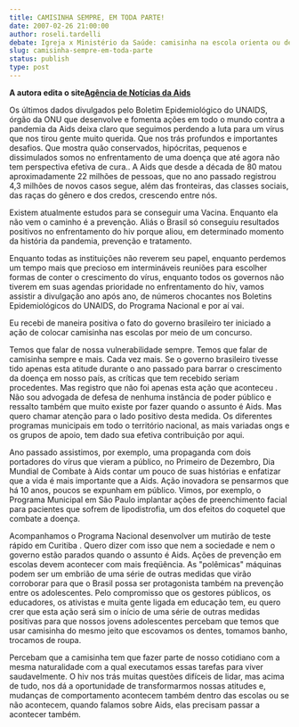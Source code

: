 ```yaml
---
title: CAMISINHA SEMPRE, EM TODA PARTE!
date: 2007-02-26 21:00:00
author: roseli.tardelli
debate: Igreja x Ministério da Saúde: camisinha na escola orienta ou desorienta?
slug: camisinha-sempre-em-toda-parte
status: publish 
type: post
---
```


 **A autora edita o site**[**Agência de Notícias da Aids**](http://www.agenciaaids.com.br)  
  
Os últimos dados divulgados pelo Boletim Epidemiológico do UNAIDS, órgão da ONU que desenvolve e fomenta ações em todo o mundo contra a pandemia da Aids deixa claro que seguimos perdendo a luta para um vírus que nos tirou gente muito querida. Que nos trás profundos e importantes desafios. Que mostra quão conservados, hipócritas, pequenos e dissimulados somos no enfrentamento de uma doença que até agora não tem perspectiva efetiva de cura.. A Aids que desde a década de 80 matou aproximadamente 22 milhões de pessoas, que no ano passado registrou 4,3 milhões de novos casos segue, além das fronteiras, das classes sociais, das raças do gênero e dos credos, crescendo entre nós.  
  
Existem atualmente estudos para se conseguir uma Vacina. Enquanto ela não vem o caminho é a prevenção. Aliás o Brasil só conseguiu resultados positivos no enfrentamento do hiv porque aliou, em determinado momento da história da pandemia, prevenção e tratamento.  
  
Enquanto todas as instituições não reverem seu papel, enquanto perdemos um tempo mais que precioso em intermináveis reuniões para escolher formas de conter o crescimento do vírus, enquanto todos os governos não tiverem em suas agendas prioridade no enfrentamento do hiv, vamos assistir a divulgação ano após ano, de números chocantes nos Boletins Epidemiológicos do UNAIDS, do Programa Nacional e por aí vai.  
  
Eu recebi de maneira positiva o fato do governo brasileiro ter iniciado a ação de colocar camisinha nas escolas por meio de um concurso.  
  
Temos que falar de nossa vulnerabilidade sempre. Temos que falar de camisinha sempre e mais. Cada vez mais. Se o governo brasileiro tivesse tido apenas esta atitude durante o ano passado para barrar o crescimento da doença em nosso país, as críticas que tem recebido seriam procedentes. Mas registro que não foi apenas esta ação que aconteceu . Não sou advogada de defesa de nenhuma instância de poder público e ressalto também que muito existe por fazer quando o assunto é Aids. Mas quero chamar atenção para o lado positivo desta medida. Os diferentes programas municipais em todo o território nacional, as mais variadas ongs e os grupos de apoio, tem dado sua efetiva contribuição por aqui.  
  
Ano passado assistimos, por exemplo, uma propaganda com dois portadores do vírus que vieram a público, no Primeiro de Dezembro, Dia Mundial de Combate à Aids contar um pouco de suas histórias e enfatizar que a vida é mais importante que a Aids. Ação inovadora se pensarmos que há 10 anos, poucos se expunham em público. Vimos, por exemplo, o Programa Municipal em São Paulo implantar ações de preenchimento facial para pacientes que sofrem de lipodistrofia, um dos efeitos do coquetel que combate a doença.  
  
Acompanhamos o Programa Nacional desenvolver um mutirão de teste rápido em Curitiba . Quero dizer com isso que nem a sociedade e nem o governo estão parados quando o assunto é Aids. Ações de prevenção em escolas devem acontecer com mais freqüência. As "polêmicas" máquinas podem ser um embrião de uma série de outras medidas que virão corroborar para que o Brasil possa ser protagonista também na prevenção entre os adolescentes. Pelo compromisso que os gestores públicos, os educadores, os ativistas e muita gente ligada em educação tem, eu quero crer que esta ação será sim o início de uma série de outras medidas positivas para que nossos jovens adolescentes percebam que temos que usar camisinha do mesmo jeito que escovamos os dentes, tomamos banho, trocamos de roupa.   
  
Percebam que a camisinha tem que fazer parte de nosso cotidiano com a mesma naturalidade com a qual executamos essas tarefas para viver saudavelmente. O hiv nos trás muitas questões difíceis de lidar, mas acima de tudo, nos dá a oportunidade de transformarmos nossas atitudes e, mudanças de comportamento acontecem também dentro das escolas ou se não acontecem, quando falamos sobre Aids, elas precisam passar a acontecer também.
